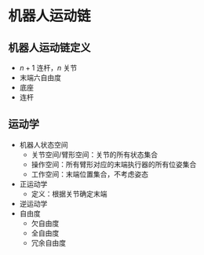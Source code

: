 
# 机器人运动链

## 机器人运动链定义

- $n+1$ 连杆，$n$ 关节
- 末端六自由度
- 底座
- 连杆

## 运动学

- 机器人状态空间
	- 关节空间/臂形空间：关节的所有状态集合
	- 操作空间：所有臂形对应的末端执行器的所有位姿集合
	- 工作空间：末端位置集合，不考虑姿态
- 正运动学
	- 定义：根据关节确定末端
- 逆运动学
- 自由度
	- 欠自由度
	- 全自由度
	- 冗余自由度